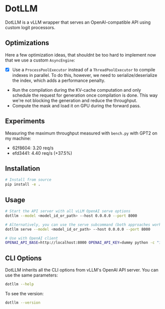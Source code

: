 # DotLLM

DotLLM is a vLLM wrapper that serves an OpenAI-compatible API using custom logit processors.

## Optimizations

Here a few optimization ideas, that shouldnt be too hard to
implement now that we use a custom `AsyncEngine`:

- [x] Use a `ProcessPoolExecutor` instead of a `ThreadPoolExecutor` to compile indexes in parallel. To do this, however, we need to serialize/deserialize the index, which adds  a performance penalty.
- Run the compilation during the KV-cache computation and only schedule the request for generation once compilation is done. This way we're not blocking the generation and reduce the throughput.
- Compute the mask and load it on GPU during the forward pass.

## Experiments

Measuring the maximum throughput measured with `bench.py` with GPT2 on my machine:

- 62f8604: 3.20 req/s
- efd3441: 4.40 req/s (+37.5%)


## Installation

```bash
# Install from source
pip install -e .
```

## Usage

```bash
# Start the API server with all vLLM OpenAI serve options
dotllm --model <model_id_or_path> --host 0.0.0.0 --port 8000

# Alternatively, you can use the serve subcommand (both approaches work the same)
dotllm serve --model <model_id_or_path> --host 0.0.0.0 --port 8000

# Use with OpenAI client
OPENAI_API_BASE=http://localhost:8000 OPENAI_API_KEY=dummy python -c "import openai; print(openai.ChatCompletion.create(model='mistralai/Mistral-7B-Instruct-v0.2', messages=[{'role': 'user', 'content': 'Hello!'}]))"
```

## CLI Options

DotLLM inherits all the CLI options from vLLM's OpenAI API server. You can use the same parameters:

```bash
dotllm --help
```

To see the version:

```bash
dotllm --version
```
